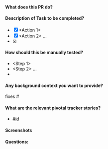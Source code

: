 #### What does this PR do?
<Something>

#### Description of Task to be completed?
- [x] <Action 1>
- [x] <Action 2>
...
- [x] <Action N>

#### How should this be manually tested?
- <Step 1>
- <Step 2>
...
- <Step N>

#### Any background context you want to provide?
<Context if any>
fixes #<issue_number>

#### What are the relevant pivotal tracker stories?
- [#id](url)

#### Screenshots


#### Questions:
